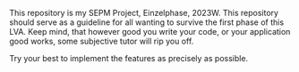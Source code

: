 This repository is my SEPM Project, Einzelphase, 2023W. 
This repository should serve as a guideline for all wanting to survive the first phase of this LVA. 
Keep mind, that however good you write your code, or your application good works, some subjective tutor will rip you off.

Try your best to implement the features as precisely as possible.
